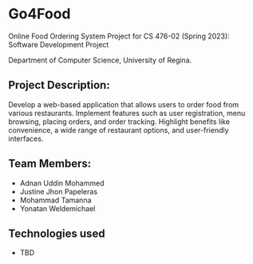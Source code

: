 # Go4Food

Online Food Ordering System Project for CS 476-02 (Spring 2023): Software Development Project

Department of Computer Science, University of Regina.

## Project Description: 

Develop a web-based application that allows users to order food from various restaurants. Implement features such as user registration, menu browsing, placing orders, and order tracking. Highlight benefits like convenience, a wide range of restaurant options, and user-friendly interfaces.

## Team Members:
- Adnan Uddin Mohammed
- Justine Jhon Papeleras
- Mohammad Tamanna
- Yonatan Weldemichael

## Technologies used
- TBD



